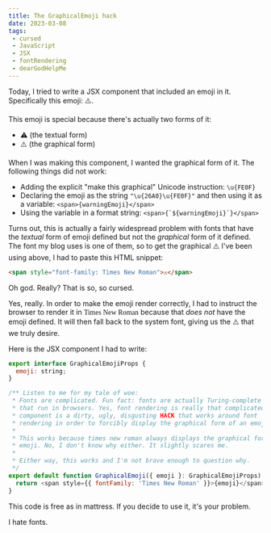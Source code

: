 ```yaml
---
title: The GraphicalEmoji hack
date: 2023-03-08
tags:
 - cursed
 - JavaScript
 - JSX
 - fontRendering
 - dearGodHelpMe
---
```


Today, I tried to write a JSX component that included an emoji in it.
Specifically this emoji: <span style="font-family: Times New Roman">⚠️</span>.

This emoji is special because there's actually two forms of it:

- ⚠️ (the textual form)
- <span style="font-family: Times New Roman">⚠️</span> (the graphical
  form)

When I was making this component, I wanted the graphical form of it.
The following things did not work:

- Adding the explicit "make this graphical" Unicode instruction:
  `\u{FE0F}`
- Declaring the emoji as the string `"\u{26A0}\u{FE0F}"` and then
  using it as a variable: `<span>{warningEmoji}</span>`
- Using the variable in a format string:
  <code>&lt;span&gt;{&grave;${warningEmoji}&grave;}&lt;/span&gt;</code>

Turns out, this is actually a fairly widespread problem with fonts
that have the _textual_ form of emoji defined but not the _graphical_
form of it defined. The font my blog uses is one of them, so to get
the graphical <span style="font-family: Times New Roman">⚠️</span> I've
been using above, I had to paste this HTML snippet:

```html
<span style="font-family: Times New Roman">⚠️</span>
```

<xeblog-conv standalone name="Aoi" mood="facepalm">Oh god. Really?
That is so, so cursed.</xeblog-conv>

Yes, really. In order to make the emoji render correctly, I had to
instruct the browser to render it in 
<span style="font-family: Times New Roman">Times New Roman</span>
because that _does not_ have the emoji defined. It will then fall back
to the system font, giving us the
<span style="font-family: Times New Roman">⚠️</span>
that we truly desire.

Here is the JSX component I had to write:

```js
export interface GraphicalEmojiProps {
  emoji: string;
}

/** Listen to me for my tale of woe:
 * Fonts are complicated. Fun fact: fonts are actually Turing-complete programs
 * that run in browsers. Yes, font rendering is really that complicated. This
 * component is a dirty, ugly, disgusting HACK that works around font
 * rendering in order to forcibly display the graphical form of an emoji.
 *
 * This works because times new roman always displays the graphical forms of
 * emoji. No, I don't know why either. It slightly scares me.
 *
 * Either way, this works and I'm not brave enough to question why.
 */
export default function GraphicalEmoji({ emoji }: GraphicalEmojiProps) {
  return <span style={{ fontFamily: 'Times New Roman' }}>{emoji}</span>;
}
```

This code is free as in mattress. If you decide to use it, it's your
problem.

<xeblog-conv standalone name="Cadey" mood="coffee">I hate fonts.</xeblog-conv>

